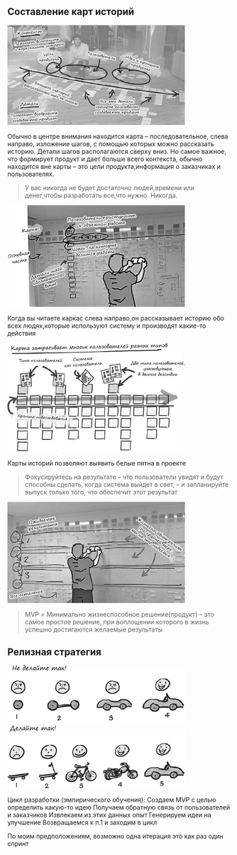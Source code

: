 #

## Составление карт историй

<img src="./img/Untitled.png" width="400px">

Обычно в центре внимания находится карта – последовательное, слева направо, изложение шагов, с помощью которых можно рассказать историю. Детали шагов располагаются сверху вниз. Но самое важное, что формирует продукт и дает больше всего контекста, обычно находится вне карты – это цели продукта,информация о заказчиках и пользователях.

> У вас никогда не будет достаточно людей,времени или денег,чтобы разработать все,что нужно. Никогда.

<img src="./img/Untitled2.png" width="400px">

Когда вы читаете каркас слева направо,он рассказывает историю обо всех людях,которые используют систему и производят какие-то действия

<img src="./img/Untitled3.png" width="400px">

Карты историй позволяют выявить белые пятна в проекте

> Фокусируйтесь на результате – что пользователи увидят и будут способны сделать, когда система выйдет в свет, –
и запланируйте выпуск только того, что обеспечит этот результат

<img src="./img/Untitled4.png" width="400px">

> MVP = Минимально жизнеспособное решение(продукт) – это самое простое решение, при воплощении которого в жизнь успешно достигаются желаемые результаты

## Релизная стратегия

<img src="./img/Untitled5.png" width="400px">
<img src="./img/Untitled6.png" width="400px">

Цикл разработки (эмпирического обучения):
  Создаем MVP с целью определить какую-то идею
  Получаем обратную связь от пользователей и заказчиков
  Извлекаем из этих данных опыт
  Генерируем идеи на улучшение
  Возвращаемся к п.1 и заходим в цикл

По моим предположениям, возможно одна итерация это как раз один спринт
